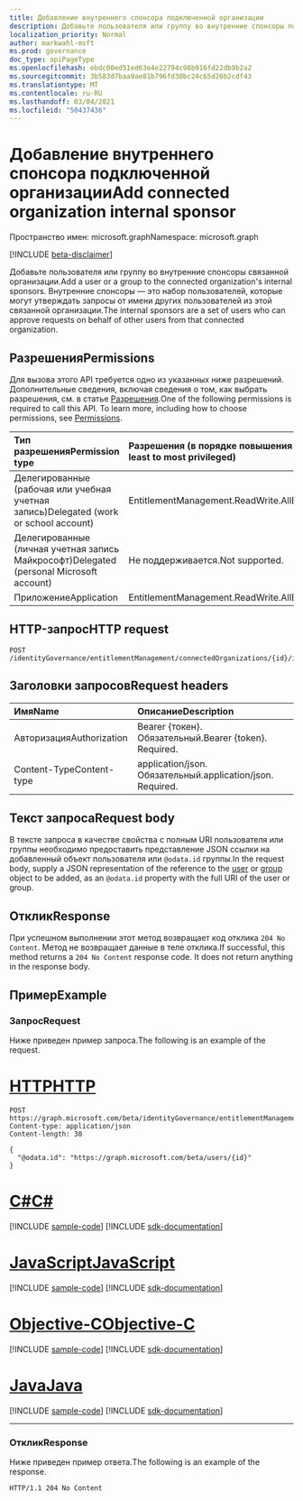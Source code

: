 ```yaml
---
title: Добавление внутреннего спонсора подключенной организации
description: Добавьте пользователя или группу во внутренние спонсоры подключенной организации.
localization_priority: Normal
author: markwahl-msft
ms.prod: governance
doc_type: apiPageType
ms.openlocfilehash: ebdc00ed51ed63e4e22794c98b916fd22db9b2a2
ms.sourcegitcommit: 3b583d7baa9ae81b796fd30bc24c65d26b2cdf43
ms.translationtype: MT
ms.contentlocale: ru-RU
ms.lasthandoff: 03/04/2021
ms.locfileid: "50437436"
---
```

# <a name="add-connected-organization-internal-sponsor"></a><span data-ttu-id="feaba-103">Добавление внутреннего спонсора подключенной организации</span><span class="sxs-lookup"><span data-stu-id="feaba-103">Add connected organization internal sponsor</span></span>

<span data-ttu-id="feaba-104">Пространство имен: microsoft.graph</span><span class="sxs-lookup"><span data-stu-id="feaba-104">Namespace: microsoft.graph</span></span>

[!INCLUDE [beta-disclaimer](../../includes/beta-disclaimer.md)]

<span data-ttu-id="feaba-105">Добавьте пользователя или группу во внутренние спонсоры связанной организации.</span><span class="sxs-lookup"><span data-stu-id="feaba-105">Add a user or a group to the connected organization's internal sponsors.</span></span> <span data-ttu-id="feaba-106">Внутренние спонсоры — это набор пользователей, которые могут утверждать запросы от имени других пользователей из этой связанной организации.</span><span class="sxs-lookup"><span data-stu-id="feaba-106">The internal sponsors are a set of users who can approve requests on behalf of other users from that connected organization.</span></span>

## <a name="permissions"></a><span data-ttu-id="feaba-107">Разрешения</span><span class="sxs-lookup"><span data-stu-id="feaba-107">Permissions</span></span>
<span data-ttu-id="feaba-p102">Для вызова этого API требуется одно из указанных ниже разрешений. Дополнительные сведения, включая сведения о том, как выбрать разрешения, см. в статье [Разрешения](/graph/permissions-reference).</span><span class="sxs-lookup"><span data-stu-id="feaba-p102">One of the following permissions is required to call this API. To learn more, including how to choose permissions, see [Permissions](/graph/permissions-reference).</span></span>

|<span data-ttu-id="feaba-110">Тип разрешения</span><span class="sxs-lookup"><span data-stu-id="feaba-110">Permission type</span></span>      | <span data-ttu-id="feaba-111">Разрешения (в порядке повышения привилегий)</span><span class="sxs-lookup"><span data-stu-id="feaba-111">Permissions (from least to most privileged)</span></span>              |
|:--------------------|:---------------------------------------------------------|
|<span data-ttu-id="feaba-112">Делегированные (рабочая или учебная учетная запись)</span><span class="sxs-lookup"><span data-stu-id="feaba-112">Delegated (work or school account)</span></span>     | <span data-ttu-id="feaba-113">EntitlementManagement.ReadWrite.All</span><span class="sxs-lookup"><span data-stu-id="feaba-113">EntitlementManagement.ReadWrite.All</span></span> |
|<span data-ttu-id="feaba-114">Делегированные (личная учетная запись Майкрософт)</span><span class="sxs-lookup"><span data-stu-id="feaba-114">Delegated (personal Microsoft account)</span></span> | <span data-ttu-id="feaba-115">Не поддерживается.</span><span class="sxs-lookup"><span data-stu-id="feaba-115">Not supported.</span></span>    |
|<span data-ttu-id="feaba-116">Приложение</span><span class="sxs-lookup"><span data-stu-id="feaba-116">Application</span></span> | <span data-ttu-id="feaba-117">EntitlementManagement.ReadWrite.All</span><span class="sxs-lookup"><span data-stu-id="feaba-117">EntitlementManagement.ReadWrite.All</span></span> |

## <a name="http-request"></a><span data-ttu-id="feaba-118">HTTP-запрос</span><span class="sxs-lookup"><span data-stu-id="feaba-118">HTTP request</span></span>
<!-- { "blockType": "ignored" } -->
```http
POST /identityGovernance/entitlementManagement/connectedOrganizations/{id}/internalSponsors/$ref
```
## <a name="request-headers"></a><span data-ttu-id="feaba-119">Заголовки запросов</span><span class="sxs-lookup"><span data-stu-id="feaba-119">Request headers</span></span>
| <span data-ttu-id="feaba-120">Имя</span><span class="sxs-lookup"><span data-stu-id="feaba-120">Name</span></span>       | <span data-ttu-id="feaba-121">Описание</span><span class="sxs-lookup"><span data-stu-id="feaba-121">Description</span></span>|
|:---------------|:----------|
| <span data-ttu-id="feaba-122">Авторизация</span><span class="sxs-lookup"><span data-stu-id="feaba-122">Authorization</span></span>  | <span data-ttu-id="feaba-p103">Bearer {токен}. Обязательный.</span><span class="sxs-lookup"><span data-stu-id="feaba-p103">Bearer {token}. Required.</span></span> |
| <span data-ttu-id="feaba-125">Content-Type</span><span class="sxs-lookup"><span data-stu-id="feaba-125">Content-type</span></span> | <span data-ttu-id="feaba-p104">application/json. Обязательный.</span><span class="sxs-lookup"><span data-stu-id="feaba-p104">application/json. Required.</span></span> |

## <a name="request-body"></a><span data-ttu-id="feaba-128">Текст запроса</span><span class="sxs-lookup"><span data-stu-id="feaba-128">Request body</span></span>
<span data-ttu-id="feaba-129">В тексте запроса в качестве свойства с [](../resources/user.md) полным [](../resources/group.md) URI пользователя или группы необходимо предоставить представление JSON ссылки на добавленный объект пользователя или `@odata.id` группы.</span><span class="sxs-lookup"><span data-stu-id="feaba-129">In the request body, supply a JSON representation of the reference to the [user](../resources/user.md) or [group](../resources/group.md) object to be added, as an `@odata.id` property with the full URI of the user or group.</span></span>

## <a name="response"></a><span data-ttu-id="feaba-130">Отклик</span><span class="sxs-lookup"><span data-stu-id="feaba-130">Response</span></span>
<span data-ttu-id="feaba-p105">При успешном выполнении этот метод возвращает код отклика `204 No Content`. Метод не возвращает данные в теле отклика.</span><span class="sxs-lookup"><span data-stu-id="feaba-p105">If successful, this method returns a `204 No Content` response code. It does not return anything in the response body.</span></span>

## <a name="example"></a><span data-ttu-id="feaba-133">Пример</span><span class="sxs-lookup"><span data-stu-id="feaba-133">Example</span></span>

### <a name="request"></a><span data-ttu-id="feaba-134">Запрос</span><span class="sxs-lookup"><span data-stu-id="feaba-134">Request</span></span>

<span data-ttu-id="feaba-135">Ниже приведен пример запроса.</span><span class="sxs-lookup"><span data-stu-id="feaba-135">The following is an example of the request.</span></span>


# <a name="http"></a>[<span data-ttu-id="feaba-136">HTTP</span><span class="sxs-lookup"><span data-stu-id="feaba-136">HTTP</span></span>](#tab/http)
<!-- {
  "blockType": "request",
  "name": "create_internalsponsor_from_connectedorganization"
}
-->
``` http
POST https://graph.microsoft.com/beta/identityGovernance/entitlementManagement/connectedOrganizations/{id}/internalSponsors/$ref
Content-type: application/json
Content-length: 30

{
  "@odata.id": "https://graph.microsoft.com/beta/users/{id}"
}
```
# <a name="c"></a>[<span data-ttu-id="feaba-137">C#</span><span class="sxs-lookup"><span data-stu-id="feaba-137">C#</span></span>](#tab/csharp)
[!INCLUDE [sample-code](../includes/snippets/csharp/create-internalsponsor-from-connectedorganization-csharp-snippets.md)]
[!INCLUDE [sdk-documentation](../includes/snippets/snippets-sdk-documentation-link.md)]

# <a name="javascript"></a>[<span data-ttu-id="feaba-138">JavaScript</span><span class="sxs-lookup"><span data-stu-id="feaba-138">JavaScript</span></span>](#tab/javascript)
[!INCLUDE [sample-code](../includes/snippets/javascript/create-internalsponsor-from-connectedorganization-javascript-snippets.md)]
[!INCLUDE [sdk-documentation](../includes/snippets/snippets-sdk-documentation-link.md)]

# <a name="objective-c"></a>[<span data-ttu-id="feaba-139">Objective-C</span><span class="sxs-lookup"><span data-stu-id="feaba-139">Objective-C</span></span>](#tab/objc)
[!INCLUDE [sample-code](../includes/snippets/objc/create-internalsponsor-from-connectedorganization-objc-snippets.md)]
[!INCLUDE [sdk-documentation](../includes/snippets/snippets-sdk-documentation-link.md)]

# <a name="java"></a>[<span data-ttu-id="feaba-140">Java</span><span class="sxs-lookup"><span data-stu-id="feaba-140">Java</span></span>](#tab/java)
[!INCLUDE [sample-code](../includes/snippets/java/create-internalsponsor-from-connectedorganization-java-snippets.md)]
[!INCLUDE [sdk-documentation](../includes/snippets/snippets-sdk-documentation-link.md)]

---


### <a name="response"></a><span data-ttu-id="feaba-141">Отклик</span><span class="sxs-lookup"><span data-stu-id="feaba-141">Response</span></span>

<span data-ttu-id="feaba-142">Ниже приведен пример ответа.</span><span class="sxs-lookup"><span data-stu-id="feaba-142">The following is an example of the response.</span></span>

<!-- {
  "blockType": "response",
  "truncated": true,
  "@odata.type": "microsoft.graph.directoryObject"
} -->
```http
HTTP/1.1 204 No Content
```

<!-- uuid: 8fcb5dbc-d5aa-4681-8e31-b001d5168d79
2015-10-25 14:57:30 UTC -->
<!--
{
  "type": "#page.annotation",
  "description": "Create connected organization internal sponsor",
  "keywords": "",
  "section": "documentation",
  "tocPath": "",
  "suppressions": [
  ]
}
-->


